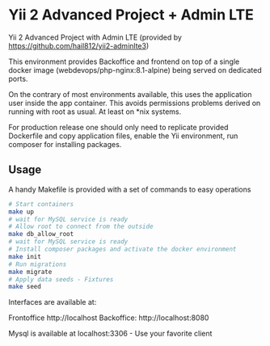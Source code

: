 # Yii 2 Advanced Project + Admin LTE

Yii 2 Advanced Project with Admin LTE (provided by https://github.com/hail812/yii2-adminlte3)

This environment provides Backoffice and frontend on top of a single docker image (webdevops/php-nginx:8.1-alpine) being served on dedicated ports.

On the contrary of most environments available, this uses the application user inside the app container. This avoids permissions problems derived on running with root as usual. At least on *nix systems.

For production release one should only need to replicate provided Dockerfile and copy application files, enable the Yii environment, run composer for installing packages.


## Usage

A handy Makefile is provided with a set of commands to easy operations

```bash
# Start containers
make up
# wait for MySQL service is ready
# Allow root to connect from the outside
make db_allow_root
# wait for MySQL service is ready
# Install composer packages and activate the docker environment
make init
# Run migrations
make migrate
# Apply data seeds - Fixtures
make seed
```

Interfaces are available at:

Frontoffice http://localhost
Backoffice: http://localhost:8080

Mysql is available at localhost:3306 - Use your favorite client

